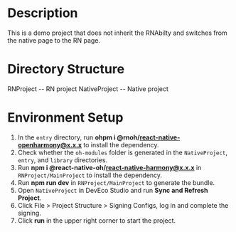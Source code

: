 # Description
This is a demo project that does not inherit the RNAbilty and switches from the native page to the RN page.


# Directory Structure
RNProject -- RN project 
NativeProject -- Native project


# Environment Setup
1. In the `entry` directory, run **ohpm i @rnoh/react-native-openharmony@x.x.x** to install the dependency.
2. Check whether the `oh-modules` folder is generated in the `NativeProject`, `entry`, and `library` directories.
3. Run **npm i @react-native-oh/react-native-harmony@x.x.x** in `RNProject/MainProject` to install the dependency.
4. Run **npm run dev** in `RNProject/MainProject` to generate the bundle.
5. Open `NativeProject` in DevEco Studio and run **Sync and Refresh Project**.
6. Click File > Project Structure > Signing Configs, log in and complete the signing.
7. Click **run** in the upper right corner to start the project.
